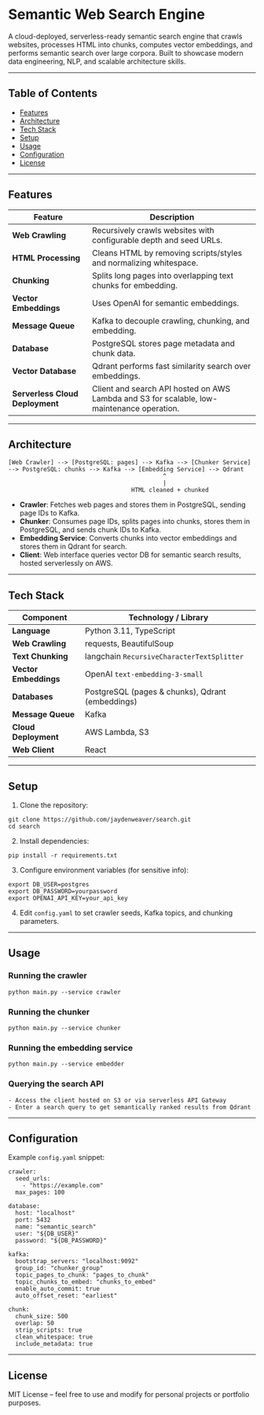 # Semantic Web Search Engine

A cloud-deployed, serverless-ready semantic search engine that crawls websites, processes HTML into chunks, computes vector embeddings, and performs semantic search over large corpora. Built to showcase modern data engineering, NLP, and scalable architecture skills.

---

## Table of Contents

- [Features](#features)  
- [Architecture](#architecture)  
- [Tech Stack](#tech-stack)  
- [Setup](#setup)  
- [Usage](#usage)  
- [Configuration](#configuration)  
- [License](#license)  

---

## Features

| **Feature**                       | **Description**                                                                                 |
|--------------------------------|---------------------------------------------------------------------------------------------|
| **Web Crawling**                  | Recursively crawls websites with configurable depth and seed URLs.                          |
| **HTML Processing**               | Cleans HTML by removing scripts/styles and normalizing whitespace.                           |
| **Chunking**                      | Splits long pages into overlapping text chunks for embedding.                               |
| **Vector Embeddings**             | Uses OpenAI for semantic embeddings.                                |
| **Message Queue**                 | Kafka to decouple crawling, chunking, and embedding.                     |
| **Database**                      | PostgreSQL stores page metadata and chunk data.                                              |
| **Vector Database**               | Qdrant performs fast similarity search over embeddings.                                      |
| **Serverless Cloud Deployment**   | Client and search API hosted on AWS Lambda and S3 for scalable, low-maintenance operation.  |


---

## Architecture

```
[Web Crawler] --> [PostgreSQL: pages] --> Kafka --> [Chunker Service] --> PostgreSQL: chunks --> Kafka --> [Embedding Service] --> Qdrant
                                            ^
                                            |
                                   HTML cleaned + chunked
```
- **Crawler**: Fetches web pages and stores them in PostgreSQL, sending page IDs to Kafka.  
- **Chunker**: Consumes page IDs, splits pages into chunks, stores them in PostgreSQL, and sends chunk IDs to Kafka.  
- **Embedding Service**: Converts chunks into vector embeddings and stores them in Qdrant for search.  
- **Client**: Web interface queries vector DB for semantic search results, hosted serverlessly on AWS.

---

## Tech Stack

| **Component**           | **Technology / Library**                                   |
|--------------------|--------------------------------------------------------|
| **Language**           | Python 3.11, TypeScript                                |
| **Web Crawling**       | requests, BeautifulSoup                                |
| **Text Chunking**      | langchain `RecursiveCharacterTextSplitter`           |
| **Vector Embeddings**  | OpenAI `text-embedding-3-small`                       |
| **Databases**          | PostgreSQL (pages & chunks), Qdrant (embeddings)     |
| **Message Queue**      | Kafka                                                  |
| **Cloud Deployment**   | AWS Lambda, S3                                       |
| **Web Client**         | React                                                   |


---

## Setup

1. Clone the repository:
```
git clone https://github.com/jaydenweaver/search.git
cd search
```
2. Install dependencies:
```
pip install -r requirements.txt
```
3. Configure environment variables (for sensitive info):
```
export DB_USER=postgres
export DB_PASSWORD=yourpassword
export OPENAI_API_KEY=your_api_key
```
4. Edit `config.yaml` to set crawler seeds, Kafka topics, and chunking parameters.

---

## Usage

### Running the crawler
```
python main.py --service crawler
```
### Running the chunker
```
python main.py --service chunker
```
### Running the embedding service
```
python main.py --service embedder
```
### Querying the search API
```
- Access the client hosted on S3 or via serverless API Gateway  
- Enter a search query to get semantically ranked results from Qdrant
```
---

## Configuration

Example `config.yaml` snippet:
```
crawler:
  seed_urls:
    - "https://example.com"
  max_pages: 100

database:
  host: "localhost"
  port: 5432
  name: "semantic_search"
  user: "${DB_USER}"
  password: "${DB_PASSWORD}"

kafka:
  bootstrap_servers: "localhost:9092"
  group_id: "chunker_group"
  topic_pages_to_chunk: "pages_to_chunk"
  topic_chunks_to_embed: "chunks_to_embed"
  enable_auto_commit: true
  auto_offset_reset: "earliest"

chunk:
  chunk_size: 500
  overlap: 50
  strip_scripts: true
  clean_whitespace: true
  include_metadata: true
```
---

## License

MIT License – feel free to use and modify for personal projects or portfolio purposes.
